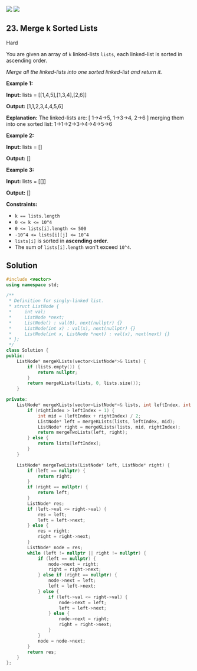 [![](https://img.shields.io/github/stars/LeetCode-in-Cpp/LeetCode-in-Cpp?label=Stars&style=flat-square)](https://github.com/LeetCode-in-Cpp/LeetCode-in-Cpp)
[![](https://img.shields.io/github/forks/LeetCode-in-Cpp/LeetCode-in-Cpp?label=Fork%20me%20on%20GitHub%20&style=flat-square)](https://github.com/LeetCode-in-Cpp/LeetCode-in-Cpp/fork)

## 23\. Merge k Sorted Lists

Hard

You are given an array of `k` linked-lists `lists`, each linked-list is sorted in ascending order.

_Merge all the linked-lists into one sorted linked-list and return it._

**Example 1:**

**Input:** lists = \[\[1,4,5],[1,3,4],[2,6]]

**Output:** [1,1,2,3,4,4,5,6]

**Explanation:** The linked-lists are: [ 1->4->5, 1->3->4, 2->6 ] merging them into one sorted list: 1->1->2->3->4->4->5->6 

**Example 2:**

**Input:** lists = []

**Output:** [] 

**Example 3:**

**Input:** lists = \[\[]]

**Output:** [] 

**Constraints:**

*   `k == lists.length`
*   `0 <= k <= 10^4`
*   `0 <= lists[i].length <= 500`
*   `-10^4 <= lists[i][j] <= 10^4`
*   `lists[i]` is sorted in **ascending order**.
*   The sum of `lists[i].length` won't exceed `10^4`.



## Solution

```cpp
#include <vector>
using namespace std;

/**
 * Definition for singly-linked list.
 * struct ListNode {
 *     int val;
 *     ListNode *next;
 *     ListNode() : val(0), next(nullptr) {}
 *     ListNode(int x) : val(x), next(nullptr) {}
 *     ListNode(int x, ListNode *next) : val(x), next(next) {}
 * };
 */
class Solution {
public:
    ListNode* mergeKLists(vector<ListNode*>& lists) {
        if (lists.empty()) {
            return nullptr;
        }
        return mergeKLists(lists, 0, lists.size());
    }

private:
    ListNode* mergeKLists(vector<ListNode*>& lists, int leftIndex, int rightIndex) {
        if (rightIndex > leftIndex + 1) {
            int mid = (leftIndex + rightIndex) / 2;
            ListNode* left = mergeKLists(lists, leftIndex, mid);
            ListNode* right = mergeKLists(lists, mid, rightIndex);
            return mergeTwoLists(left, right);
        } else {
            return lists[leftIndex];
        }
    }

    ListNode* mergeTwoLists(ListNode* left, ListNode* right) {
        if (left == nullptr) {
            return right;
        }
        if (right == nullptr) {
            return left;
        }
        ListNode* res;
        if (left->val <= right->val) {
            res = left;
            left = left->next;
        } else {
            res = right;
            right = right->next;
        }
        ListNode* node = res;
        while (left != nullptr || right != nullptr) {
            if (left == nullptr) {
                node->next = right;
                right = right->next;
            } else if (right == nullptr) {
                node->next = left;
                left = left->next;
            } else {
                if (left->val <= right->val) {
                    node->next = left;
                    left = left->next;
                } else {
                    node->next = right;
                    right = right->next;
                }
            }
            node = node->next;
        }
        return res;
    }
};
```